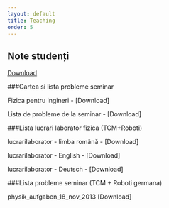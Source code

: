 ```yaml
---
layout: default
title: Teaching
order: 5
---
```


Note studenți
---

[Download](/assets/restante_si_mariri_note_la_fizica.pdf)

###Cartea si lista probleme seminar

Fizica pentru ingineri - [Download]

Lista de probleme de la seminar - [Download]

###Lista lucrari laborator fizica (TCM+Roboti)

lucrarilaborator - limba română - [Download]

lucrarilaborator - English - [Download]

lucrarilaborator - Deutsch - [Download]


###Lista probleme seminar (TCM + Roboti germana)

physik_aufgaben_18_nov_2013 [Download]

